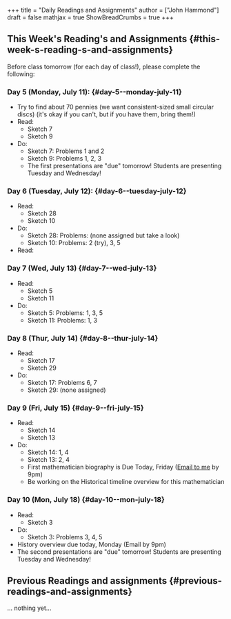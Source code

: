+++
title = "Daily Readings and Assignments"
author = ["John Hammond"]
draft = false
mathjax = true
ShowBreadCrumbs = true
+++

## This Week's Reading's and Assignments {#this-week-s-reading-s-and-assignments}

Before class tomorrow (for each day of class!), please complete the following:


### Day 5 (Monday, July 11): {#day-5--monday-july-11}

-   Try to find about 70 pennies (we want consistent-sized small circular discs) (it's okay if you can't, but if you have them, bring them!)
-   Read:
    -   Sketch 7
    -   Sketch 9
-   Do:
    -   Sketch 7: Problems 1 and 2
    -   Sketch 9: Problems 1, 2, 3
    -   The first presentations are "due" tomorrow! Students are presenting Tuesday and Wednesday!


### Day 6 (Tuesday, July 12): {#day-6--tuesday-july-12}

-   Read:
    -   Sketch 28
    -   Sketch 10
-   Do:
    -   Sketch 28: Problems: (none assigned but take a look)
    -   Sketch 10: Problems:  2 (try), 3, 5
-   Read:


### Day 7 (Wed, July 13) {#day-7--wed-july-13}

-   Read:
    -   Sketch 5
    -   Sketch 11
-   Do:
    -   Sketch 5: Problems: 1, 3, 5
    -   Sketch 11: Problems: 1, 3


### Day 8 (Thur, July 14) {#day-8--thur-july-14}

-   Read:
    -   Sketch 17
    -   Sketch 29
-   Do:
    -   Sketch 17: Problems 6, 7
    -   Sketch 29: (none assigned)


### Day 9 (Fri, July 15) {#day-9--fri-july-15}

-   Read:
    -   Sketch 14
    -   Sketch 13
-   Do:
    -   Sketch 14: 1, 4
    -   Sketch 13: 2, 4
    -   First mathematician biography is Due Today, Friday ([Email to me](mailto:john.hammond@wichita.edu) by 9pm)
    -   Be working on the Historical timeline overview for this mathematician


### Day 10 (Mon, July 18) {#day-10--mon-july-18}

-   Read:
    -   Sketch 3
-   Do:
    -   Sketch 3: Problems 3, 4, 5
-   History overview due today, Monday (Email by 9pm)
-   The second presentations are "due" tomorrow! Students are presenting Tuesday and Wednesday!


## Previous Readings and assignments {#previous-readings-and-assignments}

... nothing yet...
